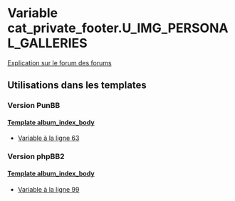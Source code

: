 # Variable cat_private_footer.U_IMG_PERSONAL_GALLERIES
[Explication sur le forum des forums](http://forum.forumactif.com/t294113-listing-des-variables#cat_private_footer.U_IMG_PERSONAL_GALLERIES)
## Utilisations dans les templates
### Version PunBB
#### [Template album_index_body](punbb/album_index_body.md)
* [Variable à la ligne 63](../punbb/album_index_body.tpl#L63)
### Version phpBB2
#### [Template album_index_body](subsilver/album_index_body.md)
* [Variable à la ligne 99](../subsilver/album_index_body.tpl#L99)
